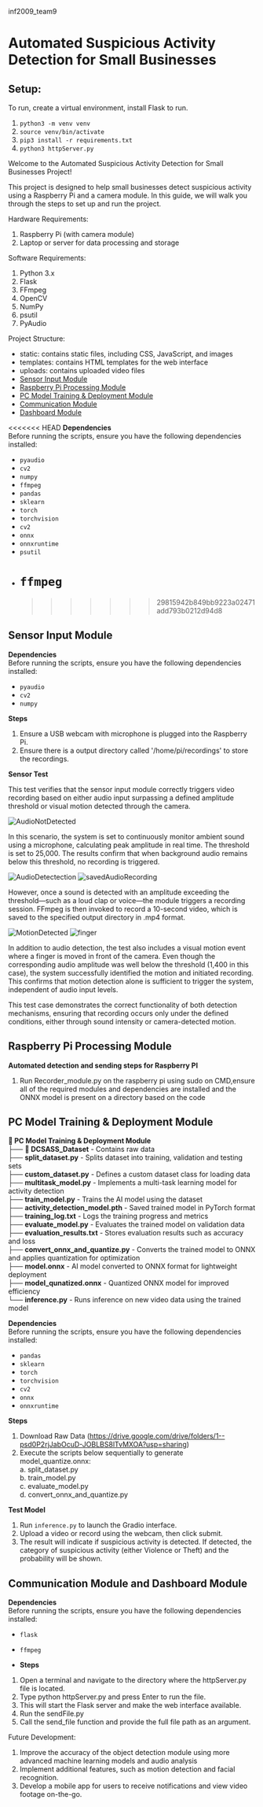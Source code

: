 inf2009_team9

# Automated Suspicious Activity Detection for Small Businesses

## Setup:

To run, create a virtual environment, install Flask to run.

1. `python3 -m venv venv`
2. `source venv/bin/activate`
3. `pip3 install -r requirements.txt`
4. `python3 httpServer.py`

Welcome to the Automated Suspicious Activity Detection for Small Businesses Project!

This project is designed to help small businesses detect suspicious activity using a Raspberry Pi and a camera module.
In this guide, we will walk you through the steps to set up and run the project.

Hardware Requirements:

1. Raspberry Pi (with camera module)
2. Laptop or server for data processing and storage

Software Requirements:

1. Python 3.x
2. Flask
3. FFmpeg
4. OpenCV
5. NumPy
6. psutil
7. PyAudio

Project Structure:

- static: contains static files, including CSS, JavaScript, and images
- templates: contains HTML templates for the web interface
- uploads: contains uploaded video files
- [Sensor Input Module](#sensor-input-module)
- [Raspberry Pi Processing Module](#raspberry-pi-processing-module)
- [PC Model Training & Deployment Module](#pc-model-training--deployment-module)
- [Communication Module](#communication-module)
- [Dashboard Module](#dashboard-module)

<<<<<<< HEAD
**Dependencies** <br>
Before running the scripts, ensure you have the following dependencies installed: <br>

- `pyaudio`
- `cv2`
- `numpy`
- `ffmpeg`
- `pandas`
- `sklearn`
- `torch`
- `torchvision`
- `cv2`
- `onnx`
- `onnxruntime`
- `psutil`
- # `ffmpeg`
  > > > > > > > 29815942b849bb9223a02471add793b0212d94d8

## Sensor Input Module

**Dependencies** <br>
Before running the scripts, ensure you have the following dependencies installed: <br>

- `pyaudio`
- `cv2`
- `numpy`

**Steps**

1. Ensure a USB webcam with microphone is plugged into the Raspberry Pi.
2. Ensure there is a output directory called '/home/pi/recordings' to store the recordings.

**Sensor Test**

This test verifies that the sensor input module correctly triggers video recording based on either audio input surpassing a defined amplitude threshold or visual motion detected through the camera.

![AudioNotDetected](https://github.com/user-attachments/assets/0faceaf6-5854-4892-b4a9-814aadb60c9e)

In this scenario, the system is set to continuously monitor ambient sound using a microphone, calculating peak amplitude in real time. The threshold is set to 25,000. The results confirm that when background audio remains below this threshold, no recording is triggered.

![AudioDetectection](https://github.com/user-attachments/assets/5de5654c-0104-4e24-8efd-ac46cab0a4bf)
![savedAudioRecording](https://github.com/user-attachments/assets/bdca628d-4114-474c-8d98-3ed2624c7ddb)

However, once a sound is detected with an amplitude exceeding the threshold—such as a loud clap or voice—the module triggers a recording session. FFmpeg is then invoked to record a 10-second video, which is saved to the specified output directory in .mp4 format.

![MotionDetected](https://github.com/user-attachments/assets/affd4690-69ee-4e7e-a141-788673cf195e)
![finger](https://github.com/user-attachments/assets/0713b34e-675e-44bb-86d3-1fd16b4a3602)

In addition to audio detection, the test also includes a visual motion event where a finger is moved in front of the camera. Even though the corresponding audio amplitude was well below the threshold (1,400 in this case), the system successfully identified the motion and initiated recording. This confirms that motion detection alone is sufficient to trigger the system, independent of audio input levels.

This test case demonstrates the correct functionality of both detection mechanisms, ensuring that recording occurs only under the defined conditions, either through sound intensity or camera-detected motion.

## Raspberry Pi Processing Module

**Automated detection and sending steps for Raspberry PI**

1. Run Recorder_module.py on the raspberry pi using sudo on CMD,ensure all of the required modules and dependencies are installed and the ONNX model is present on a directory based on the code

## PC Model Training & Deployment Module

**📂 PC Model Training & Deployment Module** <br>
├── **📂 DCSASS_Dataset** - Contains raw data <br>
├── **split_dataset.py** - Splits dataset into training, validation and testing sets <br>
├── **custom_dataset.py** - Defines a custom dataset class for loading data <br>
├── **multitask_model.py** - Implements a multi-task learning model for activity detection <br>
├── **train_model.py** - Trains the AI model using the dataset <br>
├── **activity_detection_model.pth** - Saved trained model in PyTorch format <br>
├── **training_log.txt** - Logs the training progress and metrics <br>
├── **evaluate_model.py** - Evaluates the trained model on validation data <br>
├── **evaluation_results.txt** - Stores evaluation results such as accuracy and loss <br>
├── **convert_onnx_and_quantize.py** - Converts the trained model to ONNX and applies quantization for optimization <br>
├── **model.onnx** - AI model converted to ONNX format for lightweight deployment <br>
├── **model_qunatized.onnx** - Quantized ONNX model for improved efficiency <br>
└── **inference.py** - Runs inference on new video data using the trained model <br>

**Dependencies** <br>
Before running the scripts, ensure you have the following dependencies installed: <br>

- `pandas`
- `sklearn`
- `torch`
- `torchvision`
- `cv2`
- `onnx`
- `onnxruntime`

**Steps**

1. Download Raw Data (https://drive.google.com/drive/folders/1--psd0P2rjJabOcuD-JOBLBS8lTvMXOA?usp=sharing)
2. Execute the scripts below sequentially to generate model_quantize.onnx: <br>
   a. split_dataset.py <br>
   b. train_model.py <br>
   c. evaluate_model.py <br>
   d. convert_onnx_and_quantize.py <br>

**Test Model** <br>

1. Run `inference.py` to launch the Gradio interface. <br>
2. Upload a video or record using the webcam, then click submit. <br>
3. The result will indicate if suspicious activity is detected. If detected, the category of suspicious activity (either Violence or Theft) and the probability will be shown. <br>

## Communication Module and Dashboard Module

**Dependencies** <br>
Before running the scripts, ensure you have the following dependencies installed: <br>

- `flask`
- `ffmpeg`

- **Steps**

1. Open a terminal and navigate to the directory where the httpServer.py file is located.
2. Type python httpServer.py and press Enter to run the file.
3. This will start the Flask server and make the web interface available.
4. Run the sendFile.py
5. Call the send_file function and provide the full file path as an argument.

Future Development:

1. Improve the accuracy of the object detection module using more advanced machine learning models and audio analysis
2. Implement additional features, such as motion detection and facial recognition.
3. Develop a mobile app for users to receive notifications and view video footage on-the-go.

